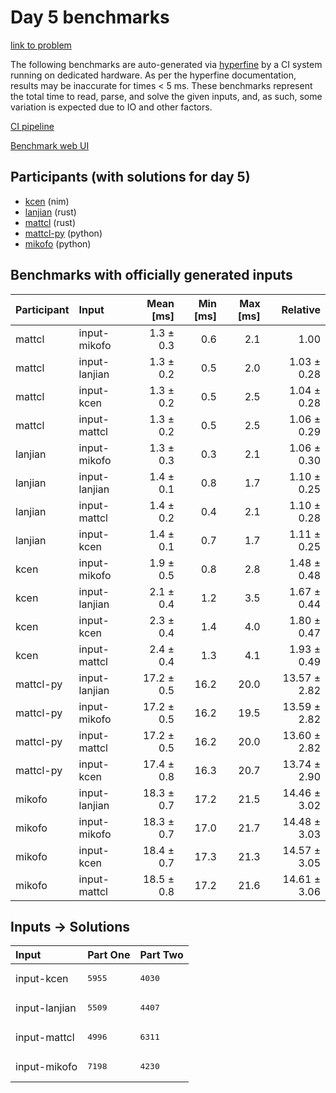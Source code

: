 # Day 5 benchmarks

[link to problem](https://adventofcode.com/2024/day/5)

The following benchmarks are auto-generated via
[hyperfine](https://github.com/sharkdp/hyperfine) by a CI system running on
dedicated hardware. As per the hyperfine documentation, results may be
inaccurate for times < 5 ms. These benchmarks represent the total time to read,
parse, and solve the given inputs, and, as such, some variation is expected due
to IO and other factors.

[CI pipeline](http://ci.papercode.net:8080/teams/main/pipelines/aoc2024)

[Benchmark web UI](https://aoc.ancalagon.black)


## Participants (with solutions for day 5)

- [kcen](https://github.com/kcen/aoc2024) (nim)
- [lanjian](https://github.com/lanjian/aoc-2024) (rust)
- [mattcl](https://github.com/mattcl/aoc2024) (rust)
- [mattcl-py](https://github.com/mattcl/aoc2024-py) (python)
- [mikofo](https://github.com/mikofo/aoc2024) (python)


## Benchmarks with officially generated inputs

| Participant | Input | Mean [ms] | Min [ms] | Max [ms] | Relative |
|:---|:---|---:|---:|---:|---:|
| mattcl | input-mikofo | 1.3 ± 0.3 | 0.6 | 2.1 | 1.00 |
| mattcl | input-lanjian | 1.3 ± 0.2 | 0.5 | 2.0 | 1.03 ± 0.28 |
| mattcl | input-kcen | 1.3 ± 0.2 | 0.5 | 2.5 | 1.04 ± 0.28 |
| mattcl | input-mattcl | 1.3 ± 0.2 | 0.5 | 2.5 | 1.06 ± 0.29 |
| lanjian | input-mikofo | 1.3 ± 0.3 | 0.3 | 2.1 | 1.06 ± 0.30 |
| lanjian | input-lanjian | 1.4 ± 0.1 | 0.8 | 1.7 | 1.10 ± 0.25 |
| lanjian | input-mattcl | 1.4 ± 0.2 | 0.4 | 2.1 | 1.10 ± 0.28 |
| lanjian | input-kcen | 1.4 ± 0.1 | 0.7 | 1.7 | 1.11 ± 0.25 |
| kcen | input-mikofo | 1.9 ± 0.5 | 0.8 | 2.8 | 1.48 ± 0.48 |
| kcen | input-lanjian | 2.1 ± 0.4 | 1.2 | 3.5 | 1.67 ± 0.44 |
| kcen | input-kcen | 2.3 ± 0.4 | 1.4 | 4.0 | 1.80 ± 0.47 |
| kcen | input-mattcl | 2.4 ± 0.4 | 1.3 | 4.1 | 1.93 ± 0.49 |
| mattcl-py | input-lanjian | 17.2 ± 0.5 | 16.2 | 20.0 | 13.57 ± 2.82 |
| mattcl-py | input-mikofo | 17.2 ± 0.5 | 16.2 | 19.5 | 13.59 ± 2.82 |
| mattcl-py | input-mattcl | 17.2 ± 0.5 | 16.2 | 20.0 | 13.60 ± 2.82 |
| mattcl-py | input-kcen | 17.4 ± 0.8 | 16.3 | 20.7 | 13.74 ± 2.90 |
| mikofo | input-lanjian | 18.3 ± 0.7 | 17.2 | 21.5 | 14.46 ± 3.02 |
| mikofo | input-mikofo | 18.3 ± 0.7 | 17.0 | 21.7 | 14.48 ± 3.03 |
| mikofo | input-kcen | 18.4 ± 0.7 | 17.3 | 21.3 | 14.57 ± 3.05 |
| mikofo | input-mattcl | 18.5 ± 0.8 | 17.2 | 21.6 | 14.61 ± 3.06 |


## Inputs -> Solutions

| Input | Part One | Part Two |
|:---|:---|:---|
|input-kcen|<pre>5955</pre>|<pre>4030</pre>|
|input-lanjian|<pre>5509</pre>|<pre>4407</pre>|
|input-mattcl|<pre>4996</pre>|<pre>6311</pre>|
|input-mikofo|<pre>7198</pre>|<pre>4230</pre>|